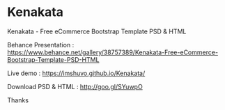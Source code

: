 # Kenakata

Kenakata - Free eCommerce Bootstrap Template PSD &amp; HTML


Behance Presentation : https://www.behance.net/gallery/38757389/Kenakata-Free-eCommerce-Bootstrap-Template-PSD-HTML

Live demo : https://imshuvo.github.io/Kenakata/

Download PSD &amp; HTML : http://goo.gl/SYuwpO

Thanks
